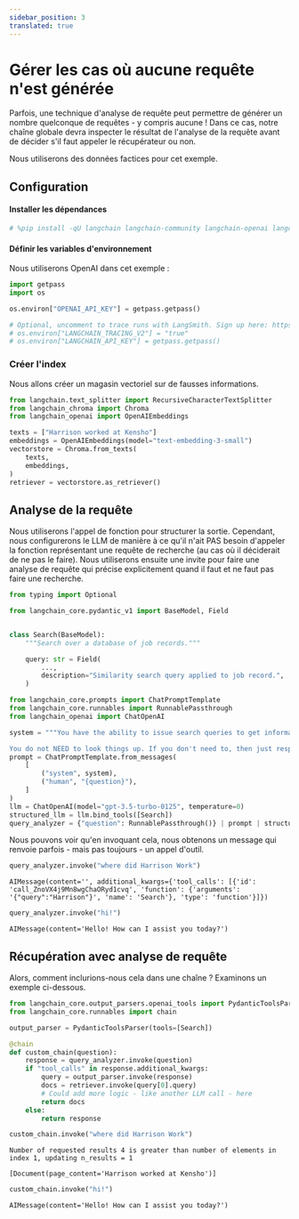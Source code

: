 ```yaml
---
sidebar_position: 3
translated: true
---
```


# Gérer les cas où aucune requête n'est générée

Parfois, une technique d'analyse de requête peut permettre de générer un nombre quelconque de requêtes - y compris aucune ! Dans ce cas, notre chaîne globale devra inspecter le résultat de l'analyse de la requête avant de décider s'il faut appeler le récupérateur ou non.

Nous utiliserons des données factices pour cet exemple.

## Configuration

#### Installer les dépendances

```python
# %pip install -qU langchain langchain-community langchain-openai langchain-chroma
```

#### Définir les variables d'environnement

Nous utiliserons OpenAI dans cet exemple :

```python
import getpass
import os

os.environ["OPENAI_API_KEY"] = getpass.getpass()

# Optional, uncomment to trace runs with LangSmith. Sign up here: https://smith.langchain.com.
# os.environ["LANGCHAIN_TRACING_V2"] = "true"
# os.environ["LANGCHAIN_API_KEY"] = getpass.getpass()
```

### Créer l'index

Nous allons créer un magasin vectoriel sur de fausses informations.

```python
from langchain.text_splitter import RecursiveCharacterTextSplitter
from langchain_chroma import Chroma
from langchain_openai import OpenAIEmbeddings

texts = ["Harrison worked at Kensho"]
embeddings = OpenAIEmbeddings(model="text-embedding-3-small")
vectorstore = Chroma.from_texts(
    texts,
    embeddings,
)
retriever = vectorstore.as_retriever()
```

## Analyse de la requête

Nous utiliserons l'appel de fonction pour structurer la sortie. Cependant, nous configurerons le LLM de manière à ce qu'il n'ait PAS besoin d'appeler la fonction représentant une requête de recherche (au cas où il déciderait de ne pas le faire). Nous utiliserons ensuite une invite pour faire une analyse de requête qui précise explicitement quand il faut et ne faut pas faire une recherche.

```python
from typing import Optional

from langchain_core.pydantic_v1 import BaseModel, Field


class Search(BaseModel):
    """Search over a database of job records."""

    query: str = Field(
        ...,
        description="Similarity search query applied to job record.",
    )
```

```python
from langchain_core.prompts import ChatPromptTemplate
from langchain_core.runnables import RunnablePassthrough
from langchain_openai import ChatOpenAI

system = """You have the ability to issue search queries to get information to help answer user information.

You do not NEED to look things up. If you don't need to, then just respond normally."""
prompt = ChatPromptTemplate.from_messages(
    [
        ("system", system),
        ("human", "{question}"),
    ]
)
llm = ChatOpenAI(model="gpt-3.5-turbo-0125", temperature=0)
structured_llm = llm.bind_tools([Search])
query_analyzer = {"question": RunnablePassthrough()} | prompt | structured_llm
```

Nous pouvons voir qu'en invoquant cela, nous obtenons un message qui renvoie parfois - mais pas toujours - un appel d'outil.

```python
query_analyzer.invoke("where did Harrison Work")
```

```output
AIMessage(content='', additional_kwargs={'tool_calls': [{'id': 'call_ZnoVX4j9Mn8wgChaORyd1cvq', 'function': {'arguments': '{"query":"Harrison"}', 'name': 'Search'}, 'type': 'function'}]})
```

```python
query_analyzer.invoke("hi!")
```

```output
AIMessage(content='Hello! How can I assist you today?')
```

## Récupération avec analyse de requête

Alors, comment inclurions-nous cela dans une chaîne ? Examinons un exemple ci-dessous.

```python
from langchain_core.output_parsers.openai_tools import PydanticToolsParser
from langchain_core.runnables import chain

output_parser = PydanticToolsParser(tools=[Search])
```

```python
@chain
def custom_chain(question):
    response = query_analyzer.invoke(question)
    if "tool_calls" in response.additional_kwargs:
        query = output_parser.invoke(response)
        docs = retriever.invoke(query[0].query)
        # Could add more logic - like another LLM call - here
        return docs
    else:
        return response
```

```python
custom_chain.invoke("where did Harrison Work")
```

```output
Number of requested results 4 is greater than number of elements in index 1, updating n_results = 1
```

```output
[Document(page_content='Harrison worked at Kensho')]
```

```python
custom_chain.invoke("hi!")
```

```output
AIMessage(content='Hello! How can I assist you today?')
```
